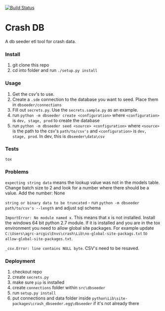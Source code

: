 [![Build Status](https://travis-ci.org/agrc/Crash-db.svg?branch=travis)](https://travis-ci.org/agrc/Crash-db)

Crash DB
========

A db seeder etl tool for crash data.

### Install
1. git clone this repo
1. cd into folder and run `./setup.py install`

### Usage
1. Get the csv's to use.
1. Create a `.sde` connection to the database you want to seed. Place them in `dbseeder/connections`
1. Fill out `secrets.py`. Use the `secrets.sample.py` as an example.
1. run `python -m dbseeder create <configuration>` where `<configuration>` is `dev, stage, prod` to create the database
1. run `python -m dbseeder seed <source> <configuration>` where `<source>` is the path to the csv's `path/to/csv's` and `<configuration>` is `dev, stage, prod`. In dev, this is `dbseeder\data\csv`

### Tests
`tox`

### Problems
`expecting string data` means the lookup value was not in the models table. Change batch size to 2 and look for a number where there should be a value. Add the number: None

`string or binary data to be truncated` - run `python -m dbseeder path/to/csv's --length` and adjust sql schema

`ImportError: No module named x`. This means that x is not installed. Install the windows 64 bit python 2.7 module. If it is installed and you are in the tox environment you need to allow global site packages. For example update `C:\Users\agrc-arcgis\Envs\crash\Lib\no-global-site-packags.txt` to `allow-global-site-packages.txt`.

`_csv.Error: line contains NULL byte`. CSV's need to be resaved.

### Deployment
1. checkout repo
1. create `secrets.py`
1. make sure `pip` is installed
1. create `connections` folder within `src\dbseeder`
1. run `setup.py install`
1. put connections and data folder inside `python\Lib\site-packages\crash_dbseeder.egg\dbseeder` if it's not already there
